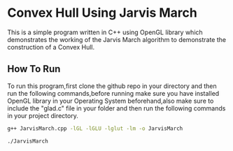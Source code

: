 
# Convex Hull Using Jarvis March

This is a simple program written in C++ using OpenGL library which demonstrates the working of the Jarvis March algorithm to demonstrate the construction of a Convex Hull.

## How To Run

To run this program,first clone the github repo in your directory and then run the following commands,before running make sure you have installed OpenGL library in your Operating System beforehand,also make sure to include the "glad.c" file in your folder and then run the following commands in your project directory.

```bash
g++ JarvisMarch.cpp -lGL -lGLU -lglut -lm -o JarvisMarch

./JarvisMarch

```

